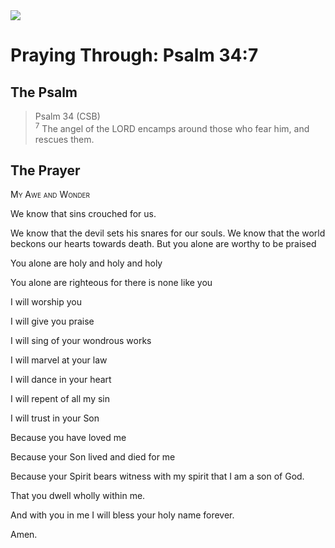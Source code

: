 <img class="intro-right" src="/images/art-paris-psalter.jpg">

# Praying Through: Psalm 34:7

## The Psalm

>Psalm 34 (CSB)  
><sup>7</sup> The angel of the LORD encamps around those who fear him, and rescues them. 

## The Prayer

<div style="font-variant: small-caps;">
My Awe and Wonder
</div>

We know that 
sins crouched for us.

We know that the devil
  sets his snares for our souls.
We know that the world
  beckons our hearts towards death.
But you alone are
  worthy to be praised

You alone are
  holy and holy and holy

You alone are
  righteous
  for there is none like you

I will worship you

I will give you praise

I will sing of your wondrous works

I will marvel at your law

I will dance in your heart

I will repent of all my sin

I will trust in your Son

Because you have loved me

Because your Son
  lived and died for me

Because your Spirit
  bears witness with my spirit
  that I am a son of God.

That you dwell wholly within me.

And with you in me
  I will bless your holy name forever.

Amen.
